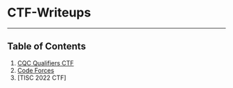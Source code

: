# CTF-Writeups
---
## Table of Contents
1. [CQC Qualifiers CTF](https://github.com/Solaireis/CTF-Writeups/tree/main/NYP-CGC-Qual)
2. [Code Forces](https://github.com/Solaireis/CTF-Writeups/tree/main/Non-CTF/Code-Forces)
3. [TISC 2022 CTF]

